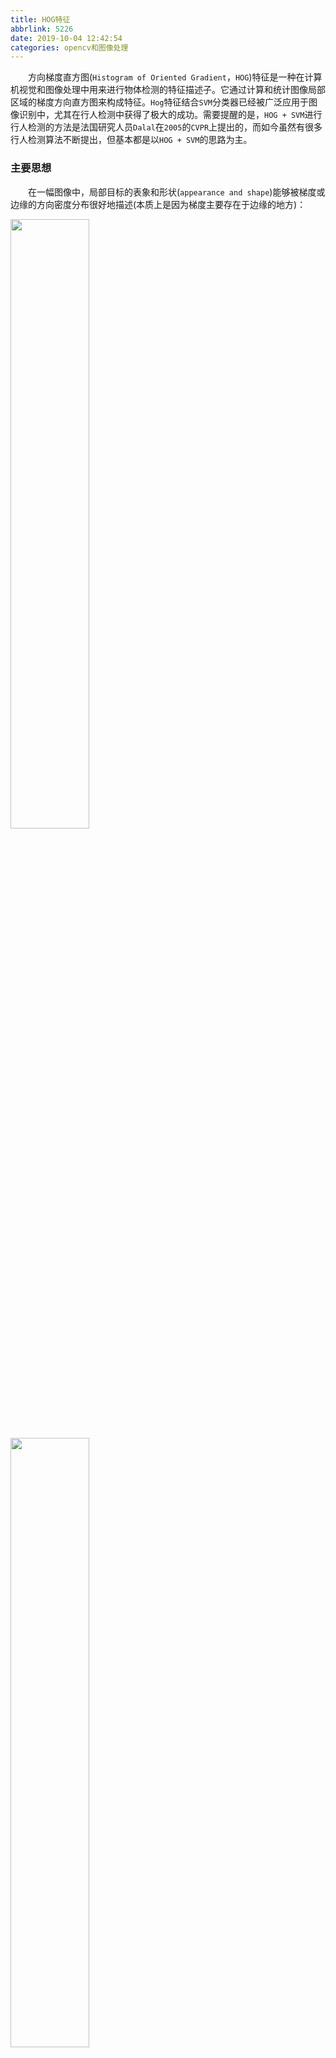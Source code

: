 ```yaml
---
title: HOG特征
abbrlink: 5226
date: 2019-10-04 12:42:54
categories: opencv和图像处理
---
```

&emsp;&emsp;方向梯度直方图(`Histogram of Oriented Gradient`，`HOG`)特征是一种在计算机视觉和图像处理中用来进行物体检测的特征描述子。它通过计算和统计图像局部区域的梯度方向直方图来构成特征。`Hog`特征结合`SVM`分类器已经被广泛应用于图像识别中，尤其在行人检测中获得了极大的成功。需要提醒的是，`HOG + SVM`进行行人检测的方法是法国研究人员`Dalal`在`2005`的`CVPR`上提出的，而如今虽然有很多行人检测算法不断提出，但基本都是以`HOG + SVM`的思路为主。

### 主要思想

&emsp;&emsp;在一幅图像中，局部目标的表象和形状(`appearance and shape`)能够被梯度或边缘的方向密度分布很好地描述(本质上是因为梯度主要存在于边缘的地方)：

<img src="./HOG特征/1.png" width=50%>

<img src="./HOG特征/2.png" width=50%>

### 具体的实现方法

&emsp;&emsp;首先将图像分成小的连通区域(我们把它叫做`细胞单元`)，然后采集细胞单元中各像素点的梯度的或边缘的方向直方图，最后把这些直方图组合起来就可以构成特征描述器。

### 提高性能

&emsp;&emsp;把这些局部直方图在图像的更大的范围内(我们把它叫`区间`或`block`)进行对比度归一化(`contrast-normalized`)，所采用的方法是：先计算各直方图在这个区间(`block`)中的密度，然后根据这个密度对区间中的各个细胞单元做归一化。通过这个归一化后，能对光照变化和阴影获得更好的效果。

### 优点

&emsp;&emsp;与其他的特征描述方法相比，`HOG`有很多优点。首先，由于`HOG`是在图像的局部方格单元上操作，所以它对图像几何的和光学的形变都能保持很好的不变性，这两种形变只会出现在更大的空间领域上。其次，在粗的空域抽样、精细的方向抽样以及较强的局部光学归一化等条件下，只要行人大体上能够保持直立的姿势，可以容许行人有一些细微的肢体动作，这些细微的动作可以被忽略而不影响检测效果。因此`HOG`特征是特别适合于做图像中的人体检测的。

### HOG特征提取算法

&emsp;&emsp;`HOG`特征提取方法就是将一个`image`：

1. 灰度化(将图像看做一个`(x, y, z(灰度))`的三维图像)。
2. 采用`Gamma`校正法对输入图像进行颜色空间的标准化(归一化)，目的是调节图像的对比度，降低图像局部的阴影和光照变化所造成的影响，同时可以抑制噪音的干扰。
3. 计算图像每个像素的梯度(包括大小和方向)，主要是为了捕获轮廓信息，同时进一步弱化光照的干扰。
4. 将图像划分成小`cells`(例如`6*6像素/cell`)。
5. 统计每个`cell`的梯度直方图(不同梯度的个数)，即可形成每个`cell`的`descriptor`。
6. 将每几个`cell`组成一个`block`(例如`3*3个cell/block`)，一个`block`内所有`cell`的特征`descriptor`串联起来便得到该`block`的`HOG`特征`descriptor`。
7. 将图像`image`内的所有`block`的`HOG`特征`descriptor`串联起来就可以得到该`image`(你要检测的目标)的`HOG`特征`descriptor`了。这个就是最终的可供分类使用的特征向量了。

<img src="./HOG特征/3.png" width=50%>

&emsp;&emsp;具体每一步的详细过程如下：
&emsp;&emsp;(1) 标准化`gamma`空间和颜色空间
&emsp;&emsp;为了减少光照因素的影响，首先需要将整个图像进行规范化(归一化)。在图像的纹理强度中，局部的表层曝光贡献的比重较大，所以这种压缩处理能够有效地降低图像局部的阴影和光照变化。因为颜色信息作用不大，通常先转化为灰度图。`Gamma`压缩公式如下(可以取`Gamma = 1/2`)：

$$
I(x, y) = I(x, y)^{gamma}
$$

&emsp;&emsp;(2) 计算图像梯度
&emsp;&emsp;计算图像横坐标和纵坐标方向的梯度，并据此计算每个像素位置的梯度方向值。求导操作不仅能够捕获轮廓、人影和一些纹理信息，还能进一步弱化光照的影响。图像中像素点$(x, y)$的梯度为：

$$
Gx(x, y) = H(x + 1, y) - H(x - 1, y) \\
Gy(x, y) = H(x, y + 1) - H(x, y - 1)
$$

其中$Gx(x, y)$、$Gy(x, y)$和$H(x, y)$分别表示输入图像中像素点$(x, y)$处的水平方向梯度、垂直方向梯度和像素值。像素点$(x, y)$处的梯度幅值和梯度方向分别是：

$$
G(x, y) = \sqrt{G_x(x, y)^2 + G_y(x, y)^2} \\
\alpha(x, y) = tan^{-1}(\frac{G_y(x, y)}{G_x(x, y)})
$$

&emsp;&emsp;最常用的方法是：首先用$[-1, 0, 1]$梯度算子对原图像做卷积运算，得到$x$方向(水平方向，以向右为正方向)的梯度分量`gradscalx`，然后用$[1, 0, -1]^T$梯度算子对原图像做卷积运算，得到$y$方向(竖直方向，以向上为正方向)的梯度分量`gradscaly`。然后再用以上公式计算该像素点的梯度大小和方向。
&emsp;&emsp;(3) 为每个细胞单元构建梯度方向直方图
&emsp;&emsp;第三步的目的是为局部图像区域提供一个编码，同时能够保持对图像中人体对象的姿势和外观的弱敏感性。
&emsp;&emsp;我们将图像分成若干个单元格`cell`，例如每个`cell`为`6*6`个像素。假设我们采用`9`个`bin`的直方图来统计这`6*6`个像素的梯度信息，也就是将`cell`的梯度方向`360`度分成`9`个方向块，如图所示。例如，如果这个像素的梯度方向是`20`至`40`度之间，直方图第`2`个`bin`的计数就加`1`，于是对`cell`内每个像素用梯度方向在直方图中进行加权投影(映射到固定的角度范围)，就可以得到这个`cell`的梯度方向直方图了，就是该`cell`对应的`9`维特征向量(因为有`9`个`bin`)。

<img src="./HOG特征/4.png" width=60%>

&emsp;&emsp;像素梯度方向用到了，那么梯度大小呢？梯度大小就是作为投影的权值的。例如，这个像素的梯度方向是`20`至`40`度之间，然后它的梯度大小是`2`(假设的值)，那么直方图第`2`个`bin`的计数就不是加`1`了，而是加`2`。
&emsp;&emsp;细胞单元可以是矩形的(`rectangular`)，也可以是星形的(`radial`)。
&emsp;&emsp;(4) 把细胞单元组合成大的块(`block`)，块内归一化梯度直方图
&emsp;&emsp;由于局部光照的变化以及前景-背景对比度的变化，使得梯度强度的变化范围非常大，这就需要对梯度强度做归一化。归一化能够进一步地对光照、阴影和边缘进行压缩。
&emsp;&emsp;作者采取的办法是：把各个细胞单元组合成大的、空间上连通的区间(`blocks`)。这样，一个`block`内所有`cell`的特征向量串联起来便得到该`block`的`HOG`特征。这些区间是互有重叠的，这就意味着每一个单元格的特征会以不同的结果多次出现在最后的特征向量中。我们将归一化之后的块描述符(向量)就称之为`HOG`描述符。

<img src="./HOG特征/5.png">

&emsp;&emsp;区间有两个主要的几何形状：矩形区间(`R-HOG`)和环形区间(`C-HOG`)。`R-HOG`区间大体上是一些方形的格子，它可以有三个参数来表征：每个区间中细胞单元的数目、每个细胞单元中像素点的数目、每个细胞的直方图通道数目。例如，行人检测的最佳参数设置是`3*3`细胞/区间、`6*6`像素/细胞、`9`个直方图通道，则一块的特征数为`3 * 3 * 9`。
&emsp;&emsp;(5) 收集`HOG`特征
&emsp;&emsp;最后一步就是将检测窗口中所有重叠的块进行`HOG`特征的收集，并将它们结合成最终的特征向量供分类使用。

---

&emsp;&emsp;`HOG`特征用于行人检测：

``` python
import cv2
​
def main():
    img = cv2.imread("hog_input.jpg")  # 入力画像の読み込み
    gray = cv2.cvtColor(img, cv2.COLOR_BGR2GRAY)  # グレースケール変換
​
    # HoG特徴量 + SVMで人の識別器を作成
    hog = cv2.HOGDescriptor()
    hog.setSVMDetector(cv2.HOGDescriptor_getDefaultPeopleDetector())
    hogParams = {'winStride': (8, 8), 'padding': (32, 32), 'scale': 1.05}
​
    human, r = hog.detectMultiScale(gray, **hogParams)  # 作成した識別器で人を検出
​
    for (x, y, w, h) in human:  # 人の領域を赤色の矩形で囲む
        cv2.rectangle(img, (x, y), (x + w, y + h), (0, 0, 200), 3)
​
    cv2.imshow("result", img)  # 結果を出力
    cv2.waitKey(0)
    cv2.destroyAllWindows()
​
if __name__ == '__main__':
    main()
```

<img src="./HOG特征/6.png">